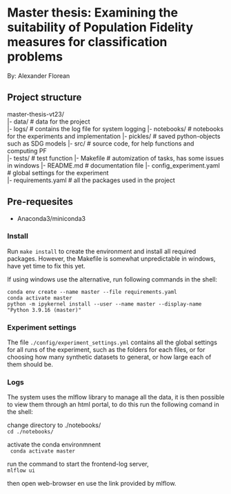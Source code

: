 # Master thesis: Examining the suitability of Population Fidelity measures for classification problems
By: Alexander Florean

## Project structure
master-thesis-vt23/  
|- data/		   # data for the project  
|- logs/		   # contains the log file for system logging
|- notebooks/	   # notebooks for the experiments and implementation
|- pickles/		   # saved python-objects such as SDG models
|- src/			   # source code, for help functions and computing PF  
|- tests/		   # test function
|- Makefile		   # automization of tasks, has some issues in windows
|- README.md	   # documentation file
|- config_experiment.yaml  # global settings for the experiment  
|- requirements.yaml	   # all the packages used in the project


## Pre-requesites
- Anaconda3/miniconda3

### Install
Run `make install` to create the environment and install all required packages.
However, the Makefile is somewhat unpredictable in windows, have yet time to fix this yet.

If using windows use the alternative,
run following commands in the shell:  

```
conda env create --name master --file requirements.yaml
conda activate master
python -m ipykernel install --user --name master --display-name "Python 3.9.16 (master)"
```


### Experiment settings
The file `./config/experiment_settings.yml` contains all the global settings for all runs of the experiment,
such as the folders for each files, or for choosing how many synthetic datasets to generat, or how large each of 
them should be.

### Logs

The system uses the mlflow library to manage all the data, it is then possible to view them through an html portal, to do this
run the following comand in the shell:  

change directory to ./notebooks/  
`cd ./notebooks/`

activate the conda environmnent   
` conda activate master`

run the command to start the frontend-log server,  
`mlflow ui`

then open web-browser en use the link provided by mlflow.